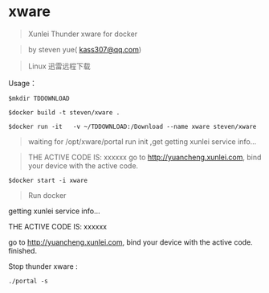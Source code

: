 # xware
>Xunlei Thunder xware for docker

>by steven yue( kass307@qq.com)

>Linux 迅雷远程下载

Usage：

`$mkdir TDDOWNLOAD` 

`$docker build -t steven/xware .` 

`$docker run -it   -v ~/TDDOWNLOAD:/Download --name xware steven/xware` 

>waiting for /opt/xware/portal run init ,get getting xunlei service info... 

>THE ACTIVE CODE IS: xxxxxx 
>go to http://yuancheng.xunlei.com, bind your device with the active code.

`$docker start -i xware`
>Run docker 



getting xunlei service info...

THE ACTIVE CODE IS: xxxxxx

go to http://yuancheng.xunlei.com, bind your device with the active code.
finished.


Stop thunder xware :

`./portal -s`


